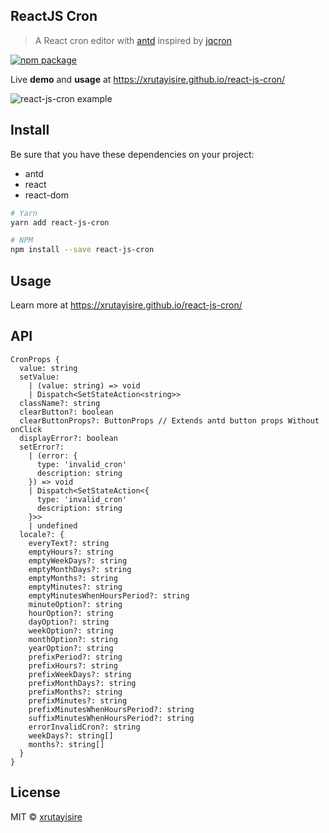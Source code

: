 ## ReactJS Cron

> A React cron editor with [antd](https://github.com/ant-design/ant-design) inspired by [jqcron](https://github.com/arnapou/jqcron)

[![npm package](https://img.shields.io/npm/v/react-js-cron/latest.svg)](https://www.npmjs.com/package/react-js-cron)

Live **demo** and **usage** at https://xrutayisire.github.io/react-js-cron/

![react-js-cron example](https://github.com/xrutayisire/react-js-cron/blob/master/react-js-cron-example.png)

## Install

Be sure that you have these dependencies on your project:
* antd
* react
* react-dom

```bash
# Yarn
yarn add react-js-cron

# NPM
npm install --save react-js-cron
```

## Usage

Learn more at https://xrutayisire.github.io/react-js-cron/

## API

```
CronProps {
  value: string
  setValue: 
    | (value: string) => void
    | Dispatch<SetStateAction<string>> 
  className?: string
  clearButton?: boolean
  clearButtonProps?: ButtonProps // Extends antd button props Without onClick
  displayError?: boolean
  setError?: 
    | (error: {
      type: 'invalid_cron'
      description: string
    }) => void
    | Dispatch<SetStateAction<{
      type: 'invalid_cron'
      description: string
    }>>
    | undefined
  locale?: {
    everyText?: string
    emptyHours?: string
    emptyWeekDays?: string
    emptyMonthDays?: string
    emptyMonths?: string
    emptyMinutes?: string
    emptyMinutesWhenHoursPeriod?: string
    minuteOption?: string
    hourOption?: string
    dayOption?: string
    weekOption?: string
    monthOption?: string
    yearOption?: string
    prefixPeriod?: string
    prefixHours?: string
    prefixWeekDays?: string
    prefixMonthDays?: string
    prefixMonths?: string
    prefixMinutes?: string
    prefixMinutesWhenHoursPeriod?: string
    suffixMinutesWhenHoursPeriod?: string
    errorInvalidCron?: string
    weekDays?: string[]
    months?: string[]
  }   
}
````

## License

MIT © [xrutayisire](https://github.com/xrutayisire)
  
